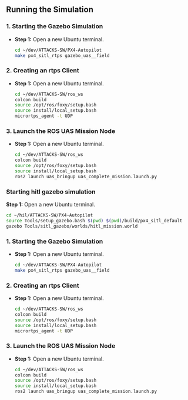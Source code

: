 ## Running the Simulation

### 1. Starting the Gazebo Simulation

- **Step 1:** Open a new Ubuntu terminal.
  ```bash
  cd ~/dev/ATTACKS-SW/PX4-Autopilot
  make px4_sitl_rtps gazebo_uas__field
  ```

### 2. Creating an rtps Client

- **Step 1:** Open a new Ubuntu terminal.
  ```bash
  cd ~/dev/ATTACKS-SW/ros_ws
  colcon build
  source /opt/ros/foxy/setup.bash
  source install/local_setup.bash
  micrortps_agent -t UDP
  ```

### 3. Launch the ROS UAS Mission Node

- **Step 1:** Open a new Ubuntu terminal.
  ```bash
  cd ~/dev/ATTACKS-SW/ros_ws
  colcon build
  source /opt/ros/foxy/setup.bash
  source install/local_setup.bash
  ros2 launch uas_bringup uas_complete_mission.launch.py
  ```


### Starting hitl gazebo simulation
**Step 1:** Open a new Ubuntu terminal.
  ```bash
  cd ~/hil/ATTACKS-SW/PX4-Autopilot
  source Tools/setup_gazebo.bash $(pwd) $(pwd)/build/px4_sitl_default
  gazebo Tools/sitl_gazebo/worlds/hitl_mission.world
  ```











### 1. Starting the Gazebo Simulation

- **Step 1:** Open a new Ubuntu terminal.
  ```bash
  cd ~/dev/ATTACKS-SW/PX4-Autopilot
  make px4_sitl_rtps gazebo_uas__field
  ```

### 2. Creating an rtps Client

- **Step 1:** Open a new Ubuntu terminal.
  ```bash
  cd ~/dev/ATTACKS-SW/ros_ws
  colcon build
  source /opt/ros/foxy/setup.bash
  source install/local_setup.bash
  micrortps_agent -t UDP
  ```

### 3. Launch the ROS UAS Mission Node

- **Step 1:** Open a new Ubuntu terminal.
  ```bash
  cd ~/dev/ATTACKS-SW/ros_ws
  colcon build
  source /opt/ros/foxy/setup.bash
  source install/local_setup.bash
  ros2 launch uas_bringup uas_complete_mission.launch.py
  ```